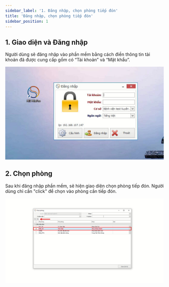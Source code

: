 ```yaml
---
sidebar_label: '1. Đăng nhập, chọn phòng tiếp đón'
title: 'Đăng nhập, chọn phòng tiếp đón'
sidebar_position: 1
---
```


## 1. Giao diện và Đăng nhập

Người dùng sẽ đăng nhập vào phần mềm bằng cách điền thông tin tài khoản đã được cung cấp gồm có “Tài khoản” và “Mật khẩu”.

<div className="center-container">
  <img src="/img/giao-dien-dang-nhap.jpg" alt="Giao diện đăng nhập" />
</div>


## 2. Chọn phòng

Sau khi đăng nhập phần mềm, sẽ hiện giao diện chọn phòng tiếp đón. Người dùng chỉ cần "click" để chọn vào phòng cần tiếp đón.

<div className="center-container">
  <img src="/img/giao-dien-chon-phong.jpg" alt="Giao diện chọn phòng tiếp đón" />
</div>
